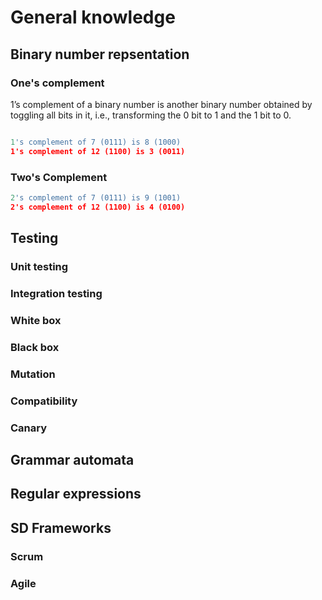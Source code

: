 # General knowledge

## Binary number repsentation
### One's complement 

1’s complement of a binary number is another binary number obtained by toggling all bits in it, i.e., transforming the 0 bit to 1 and the 1 bit to 0.
```python

1's complement of 7 (0111) is 8 (1000)
1's complement of 12 (1100) is 3 (0011)
```
### Two's Complement
```python
2's complement of 7 (0111) is 9 (1001)
2's complement of 12 (1100) is 4 (0100)
```

##  Testing
### Unit testing
### Integration testing
### White box
### Black box
### Mutation
### Compatibility
### Canary

## Grammar automata

## Regular expressions

## SD Frameworks
### Scrum
### Agile

